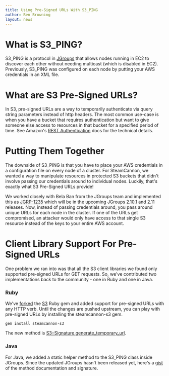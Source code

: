 ```yaml
---
title: Using Pre-Signed URLs With S3_PING
author: Ben Browning
layout: news
---
```


# What is S3_PING?

S3_PING is a protocol in [JGroups][] that allows nodes running in EC2
to discover each other without needing multicast (which is disabled in
EC2). Previously, S3_PING was configured on each node by putting
your AWS credentials in an XML file.

[jgroups]: http://jgroups.org

# What are S3 Pre-Signed URLs?

In S3, pre-signed URLs are a way to temporarily authenticate via query
string parameters instead of http headers. The most common use-case is
when you have a bucket that requires authentication but want to give
someone else access to resources in that bucket for a specified period
of time. See Amazon's [REST Authentication][] docs for the technical
details.

[rest authentication]: http://s3.amazonaws.com/doc/s3-developer-guide/RESTAuthentication.html

# Putting Them Together

The downside of S3_PING is that you have to place your AWS credentials
in a configuration file on every node of a cluster. For SteamCannon,
we wanted a way to manipulate resources in protected S3 buckets that
didn't involve passing our credentials around to individual
nodes. Luckily, that's exactly what S3 Pre-Signed URLs provide!

We worked closely with Bela Ban from the JGroups team and implemented
this as [JGRP-1235][] which will be in the upcoming JGroups 2.10.1 and
2.11 releases. Now, instead of passing credentials around, you pass
around unique URLs for each node in the cluster. If one of the URLs
get compromised, an attacker would only have access to that single S3
resource instead of the keys to your entire AWS account.

[JGRP-1235]: https://jira.jboss.org/browse/JGRP-1235

# Client Library Support For Pre-Signed URLs

One problem we ran into was that all the S3 client libraries we found
only supported pre-signed URLs for GET requests. So, we've contributed
two implementations back to the community - one in Ruby and one in
Java.

### Ruby

We've [forked][sc_s3] the [S3][s3_gem] Ruby gem and added support for
pre-signed URLs with any HTTP verb. Until the changes are pushed
upstream, you can play with pre-signed URLs by installing the
steamcannon-s3 gem.

    gem install steamcannon-s3

The new method is [S3::Signature.generate_temporary_url][sc_s3_rdoc].

[sc_s3]: http://github.com/steamcannon/s3
[s3_gem]: http://github.com/qoobaa/s3
[sc_s3_rdoc]: http://rubydoc.info/github/steamcannon/s3/master/S3/Signature.generate_temporary_url

### Java

For Java, we added a static helper method to the S3_PING class inside
JGroups. Since the updated JGroups hasn't been released yet, here's a
[gist][s3_ping_gist] of the method documentation and signature.

[s3_ping_gist]: http://gist.github.com/594467
